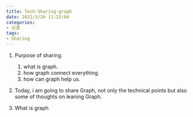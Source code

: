 ```yaml
---
title: Tech-Sharing-graph
date: 2021/3/26 11:23:04
categories:
- 分享
tags:
- Sharing
---
```


1. Purpose of sharing.
   1. what is graph.
   2. how graph connect everything.
   3. how can graph help us. 


2. Today, i am going to share Graph, not only the technical points but also some of thoughts on leaning Graph.

3. What is graph


